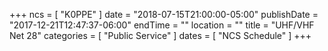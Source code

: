+++
ncs = [ "K0PPE" ]
date = "2018-07-15T21:00:00-05:00"
publishDate = "2017-12-21T12:47:37-06:00"
endTime = ""
location = ""
title = "UHF/VHF Net 28"
categories = [ "Public Service" ]
dates = [ "NCS Schedule" ]
+++
